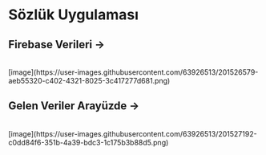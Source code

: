 # Sözlük Uygulaması

## Firebase Verileri -> 
<br>
[image](https://user-images.githubusercontent.com/63926513/201526579-aeb55320-c402-4321-8025-3c417277d681.png)
<br>

## Gelen Veriler Arayüzde ->
<br>
[image](https://user-images.githubusercontent.com/63926513/201527192-c0dd84f6-351b-4a39-bdc3-1c175b3b88d5.png)
<br>
